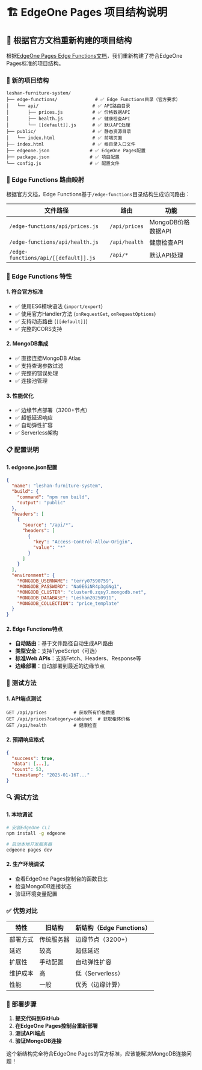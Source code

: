 # 🏗️ EdgeOne Pages 项目结构说明

## 📁 根据官方文档重新构建的项目结构

根据[EdgeOne Pages Edge Functions文档](https://edgeone.cloud.tencent.com/pages/document/184787623566569472)，我们重新构建了符合EdgeOne Pages标准的项目结构。

### 📂 新的项目结构

```
leshan-furniture-system/
├── edge-functions/              # ✅ Edge Functions目录（官方要求）
│   └── api/                    # ✅ API路由目录
│       ├── prices.js           # ✅ 价格数据API
│       ├── health.js           # ✅ 健康检查API
│       └── [[default]].js      # ✅ 默认API处理
├── public/                     # ✅ 静态资源目录
│   └── index.html              # ✅ 前端页面
├── index.html                  # ✅ 根目录入口文件
├── edgeone.json               # ✅ EdgeOne Pages配置
├── package.json               # ✅ 项目配置
└── config.js                  # ✅ 配置文件
```

### 🔧 Edge Functions 路由映射

根据官方文档，Edge Functions基于`/edge-functions`目录结构生成访问路由：

| 文件路径 | 路由 | 功能 |
|---------|------|------|
| `/edge-functions/api/prices.js` | `/api/prices` | MongoDB价格数据API |
| `/edge-functions/api/health.js` | `/api/health` | 健康检查API |
| `/edge-functions/api/[[default]].js` | `/api/*` | 默认API处理 |

### 🚀 Edge Functions 特性

#### 1. **符合官方标准**
- ✅ 使用ES6模块语法 (`import/export`)
- ✅ 使用官方Handler方法 (`onRequestGet`, `onRequestOptions`)
- ✅ 支持动态路由 (`[[default]]`)
- ✅ 完整的CORS支持

#### 2. **MongoDB集成**
- ✅ 直接连接MongoDB Atlas
- ✅ 支持查询参数过滤
- ✅ 完整的错误处理
- ✅ 连接池管理

#### 3. **性能优化**
- ✅ 边缘节点部署（3200+节点）
- ✅ 超低延迟响应
- ✅ 自动弹性扩容
- ✅ Serverless架构

### 📋 配置说明

#### 1. **edgeone.json配置**
```json
{
  "name": "leshan-furniture-system",
  "build": {
    "command": "npm run build",
    "output": "public"
  },
  "headers": [
    {
      "source": "/api/*",
      "headers": [
        {
          "key": "Access-Control-Allow-Origin",
          "value": "*"
        }
      ]
    }
  ],
  "environment": {
    "MONGODB_USERNAME": "terry07590759",
    "MONGODB_PASSWORD": "Na0E6iNR4p3gGNg1",
    "MONGODB_CLUSTER": "cluster0.zqsy7.mongodb.net",
    "MONGODB_DATABASE": "Leshan20250911",
    "MONGODB_COLLECTION": "price_template"
  }
}
```

#### 2. **Edge Functions特点**
- **自动路由**：基于文件路径自动生成API路由
- **类型安全**：支持TypeScript（可选）
- **标准Web APIs**：支持Fetch、Headers、Response等
- **边缘部署**：自动部署到最近的边缘节点

### 🧪 测试方法

#### 1. **API端点测试**
```
GET /api/prices          # 获取所有价格数据
GET /api/prices?category=cabinet  # 获取柜体价格
GET /api/health          # 健康检查
```

#### 2. **预期响应格式**
```json
{
  "success": true,
  "data": [...],
  "count": 53,
  "timestamp": "2025-01-16T..."
}
```

### 🔍 调试方法

#### 1. **本地调试**
```bash
# 安装EdgeOne CLI
npm install -g edgeone

# 启动本地开发服务器
edgeone pages dev
```

#### 2. **生产环境调试**
- 查看EdgeOne Pages控制台的函数日志
- 检查MongoDB连接状态
- 验证环境变量配置

### ✅ 优势对比

| 特性 | 旧结构 | 新结构（Edge Functions） |
|------|--------|-------------------------|
| 部署方式 | 传统服务器 | 边缘节点（3200+） |
| 延迟 | 较高 | 超低延迟 |
| 扩展性 | 手动配置 | 自动弹性扩容 |
| 维护成本 | 高 | 低（Serverless） |
| 性能 | 一般 | 优秀（边缘计算） |

### 🎯 部署步骤

1. **提交代码到GitHub**
2. **在EdgeOne Pages控制台重新部署**
3. **测试API端点**
4. **验证MongoDB连接**

这个新结构完全符合EdgeOne Pages的官方标准，应该能解决MongoDB连接问题！
